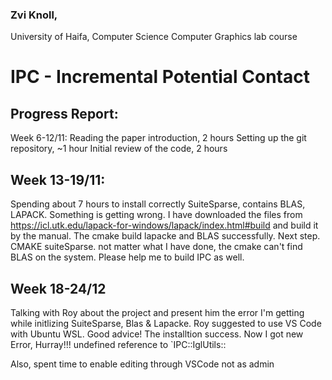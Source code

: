 ### Zvi Knoll,
University of Haifa, Computer Science
Computer Graphics lab course

# IPC - Incremental Potential Contact

## Progress Report:
Week 6-12/11:
Reading the paper introduction, 2 hours
Setting up the git repository, ~1 hour
Initial review of the code, 2 hours

## Week 13-19/11:
Spending about 7 hours to install correctly SuiteSparse, contains BLAS, LAPACK.
Something is getting wrong. I have downloaded the files from https://icl.utk.edu/lapack-for-windows/lapack/index.html#build and build it by the manual. The cmake build lapacke and BLAS successfully.
Next step. CMAKE suiteSparse. not matter what I have done, the cmake can't find BLAS on the system.
Please help me to build IPC as well.

## Week 18-24/12
Talking with Roy about the project and present him the error I'm getting while initlizing SuiteSparse, Blas & Lapacke.
Roy suggested to use VS Code with Ubuntu WSL.
Good advice! The installtion success.
Now I got new Error, Hurray!!!
undefined reference to `IPC::IglUtils::

Also, spent time to enable editing through VSCode not as admin